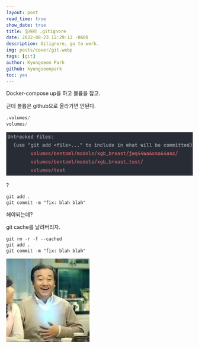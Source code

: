 ```yaml
---
layout: post
read_time: true
show_date: true
title: 일해라 .gitignore
date: 2022-08-23 12:29:12 -0600
description: Gitignore, go to work. 
img: posts/cover/git.webp
tags: [git]
author: Kyungseon Park
github: kyungseonpark
toc: yes
---
```




Docker-compose up을 하고 볼륨을 잡고.

근데 볼륨은 github으로 올라가면 안된다.

```python
.volumes/
volumes/
```

![image-20220824223509804](../../assets/img/posts/2022-08-24-go-to-work-gitignore/image-20220824223509804.png)

?

```shell
git add .
git commit -m "fix: blah blah"
```

해야되는데?

git cache를 날려버리자.

```shell
git rm -r -f --cached
git add .
git commit -m "fix: blah blah"
```

![편안 짤과 움짤 모음 - 짤봇](../../assets/img/posts/2022-08-24-go-to-work-gitignore/Vgvs95YpK-1348249.jpeg)